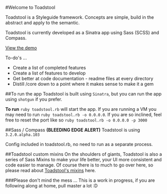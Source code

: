 #Welcome to Toadstool

Toadstool is a Styleguide framework. Concepts are simple, build in the abstract and apply to the semantic. 

Toadstool is currently developed as a Sinatra app using Sass (SCSS) and Compass.

[View the demo](http://toadstool-app.herokuapp.com/) 

To-do's ...
* Create a list of completed features
* Create a list of features to develop
* Get better at code documentation - readme files at every directory
* Distill /core down to a point where it makes sense to make it a gem

##To run the app
Toadstool is built using ``Sinatra``, but you can run the app using ``shotgun`` if you prefer.

**To run** ``ruby toadstool.rb`` will start the app. If you are running a VM you may need to run ``ruby toadstool.rb -o 0.0.0.0``.  If you are so inclined, feel free to reset the port like so ``ruby toadstool.rb -o 0.0.0.0 -p 3000``

##Sass / Compass
**(BLEEDING EDGE ALERT)** Toadstool is using ``3.2.0.alpha.103``

Config included in toadstool.rb, no need to run as a separate process. 

##Toadstool custom mixins
On the shoulders of giants, Toadstool is also a series of Sass Mixins to make your life better, your UI more consistent and code easier to manage.  Of course there is to much to go over here, so please read about [Toadstool's mixins](/blackfalcon/toadstool/blob/master/readme/mixin_directory.md) here. 


###Please don't mind the mess ...
This is a work in progress, if you are following along at home, pull master a lot :D